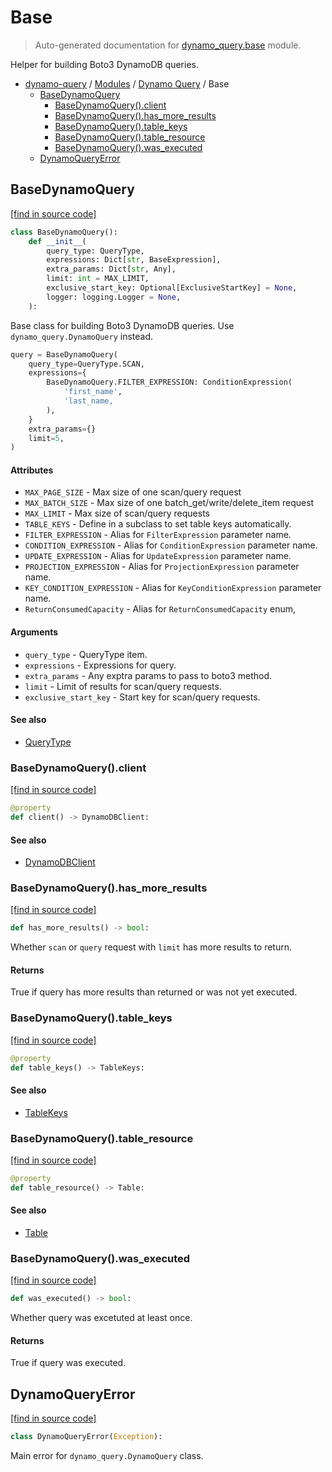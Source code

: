 # Base

> Auto-generated documentation for [dynamo_query.base](https://github.com/altitudenetworks/dynamo_query/blob/master/dynamo_query/base.py) module.

Helper for building Boto3 DynamoDB queries.

- [dynamo-query](../README.md#dynamo-query) / [Modules](../MODULES.md#dynamo-query-modules) / [Dynamo Query](index.md#dynamo-query) / Base
    - [BaseDynamoQuery](#basedynamoquery)
        - [BaseDynamoQuery().client](#basedynamoqueryclient)
        - [BaseDynamoQuery().has_more_results](#basedynamoqueryhas_more_results)
        - [BaseDynamoQuery().table_keys](#basedynamoquerytable_keys)
        - [BaseDynamoQuery().table_resource](#basedynamoquerytable_resource)
        - [BaseDynamoQuery().was_executed](#basedynamoquerywas_executed)
    - [DynamoQueryError](#dynamoqueryerror)

## BaseDynamoQuery

[[find in source code]](https://github.com/altitudenetworks/dynamo_query/blob/master/dynamo_query/base.py#L41)

```python
class BaseDynamoQuery():
    def __init__(
        query_type: QueryType,
        expressions: Dict[str, BaseExpression],
        extra_params: Dict[str, Any],
        limit: int = MAX_LIMIT,
        exclusive_start_key: Optional[ExclusiveStartKey] = None,
        logger: logging.Logger = None,
    ):
```

Base class for building Boto3 DynamoDB queries. Use
`dynamo_query.DynamoQuery` instead.

```python
query = BaseDynamoQuery(
    query_type=QueryType.SCAN,
    expressions={
        BaseDynamoQuery.FILTER_EXPRESSION: ConditionExpression(
            'first_name',
            'last_name,
        ),
    }
    extra_params={}
    limit=5,
)
```

#### Attributes

- `MAX_PAGE_SIZE` - Max size of one scan/query request
- `MAX_BATCH_SIZE` - Max size of one batch_get/write/delete_item request
- `MAX_LIMIT` - Max size of scan/query requests
- `TABLE_KEYS` - Define in a subclass to set table keys automatically.
- `FILTER_EXPRESSION` - Alias for `FilterExpression` parameter name.
- `CONDITION_EXPRESSION` - Alias for `ConditionExpression` parameter name.
- `UPDATE_EXPRESSION` - Alias for `UpdateExpression` parameter name.
- `PROJECTION_EXPRESSION` - Alias for `ProjectionExpression` parameter name.
- `KEY_CONDITION_EXPRESSION` - Alias for `KeyConditionExpression` parameter name.
- `ReturnConsumedCapacity` - Alias for `ReturnConsumedCapacity` enum,

#### Arguments

- `query_type` - QueryType item.
- `expressions` - Expressions for query.
- `extra_params` - Any exptra params to pass to boto3 method.
- `limit` - Limit of results for scan/query requests.
- `exclusive_start_key` - Start key for scan/query requests.

#### See also

- [QueryType](enums.md#querytype)

### BaseDynamoQuery().client

[[find in source code]](https://github.com/altitudenetworks/dynamo_query/blob/master/dynamo_query/base.py#L141)

```python
@property
def client() -> DynamoDBClient:
```

#### See also

- [DynamoDBClient](types.md#dynamodbclient)

### BaseDynamoQuery().has_more_results

[[find in source code]](https://github.com/altitudenetworks/dynamo_query/blob/master/dynamo_query/base.py#L154)

```python
def has_more_results() -> bool:
```

Whether `scan` or `query` request with `limit` has more results to return.

#### Returns

True if query has more results than returned or was not yet executed.

### BaseDynamoQuery().table_keys

[[find in source code]](https://github.com/altitudenetworks/dynamo_query/blob/master/dynamo_query/base.py#L134)

```python
@property
def table_keys() -> TableKeys:
```

#### See also

- [TableKeys](types.md#tablekeys)

### BaseDynamoQuery().table_resource

[[find in source code]](https://github.com/altitudenetworks/dynamo_query/blob/master/dynamo_query/base.py#L127)

```python
@property
def table_resource() -> Table:
```

#### See also

- [Table](types.md#table)

### BaseDynamoQuery().was_executed

[[find in source code]](https://github.com/altitudenetworks/dynamo_query/blob/master/dynamo_query/base.py#L145)

```python
def was_executed() -> bool:
```

Whether query was excetuted at least once.

#### Returns

True if query was executed.

## DynamoQueryError

[[find in source code]](https://github.com/altitudenetworks/dynamo_query/blob/master/dynamo_query/base.py#L35)

```python
class DynamoQueryError(Exception):
```

Main error for `dynamo_query.DynamoQuery` class.
